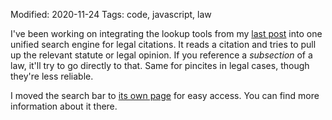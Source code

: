 Modified: 2020-11-24
Tags: code, javascript, law

I've been working on integrating the lookup tools from my [last post](/2020/11/01/this-blog-post-is-a-search-engine) into one unified search engine for legal citations. It reads a citation and tries to pull up the relevant statute or legal opinion. If you reference a *subsection* of a law, it'll try to go directly to that. Same for pincites in legal cases, though they're less reliable.

I moved the search bar to [its own page](../../../lawsearch) for easy access. You can find more information about it there.

